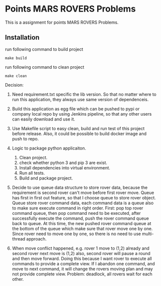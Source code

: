 Points MARS ROVERS Problems
===========================

This is a assignment for points MARS ROVERS Problems.

## Installation

run following command to build project

```
make build
```

run following command to clean project

```
make clean
```

Decision:
1. Need requirement.txt specific the lib version. So that no matter
where to run this application, they always use same version
of dependenceis.

2. Build this application as egg file which can be pushed to pypi or
company local repo by using Jenkins pipeline, so that any other users can easily download and use it.

3. Use Makefile script to easy clean, build and run test of this project before release. Also, it could
be possible to build docker image and push to repo.

4. Logic to package python applicaiton. 
    1. Clean project.
    2. check whether python 3 and pip 3 are exist.
    3. Install dependencies into virtual environment.
    4. Run all tests.
    5. Build and package project.
    
5. Decide to use queue data structure to store rover data, because the requirement is second rover can't move
before first rover move. Queue has first in first out feature, so that I choose queue to store rover object.
Queue store rover command data, each command data is a queue also to make sure execute command in right order.
First: pop top rover command queue, then pop command need to be executed, after successfully execute the command,
push the rover command queue back to queue. At this time, the new pushed rover command queue at the bottom of the
queue which make sure that rover move one by one.
Since rover need to move one by one, so there is no need to use multi-thread approach.

6. When move conflict happened, e.g. rover 1 move to (1,2) already and second rover next move is (1,2) also,
second rover will pause a round and then move forward. Doing this because I want rover to execute all commands
to provide a complete view. If I abandon one command, and move to next command, it will change the rovers moving
plan and may not provide complete view.
Problem: deadlock, all rovers wait for each other.